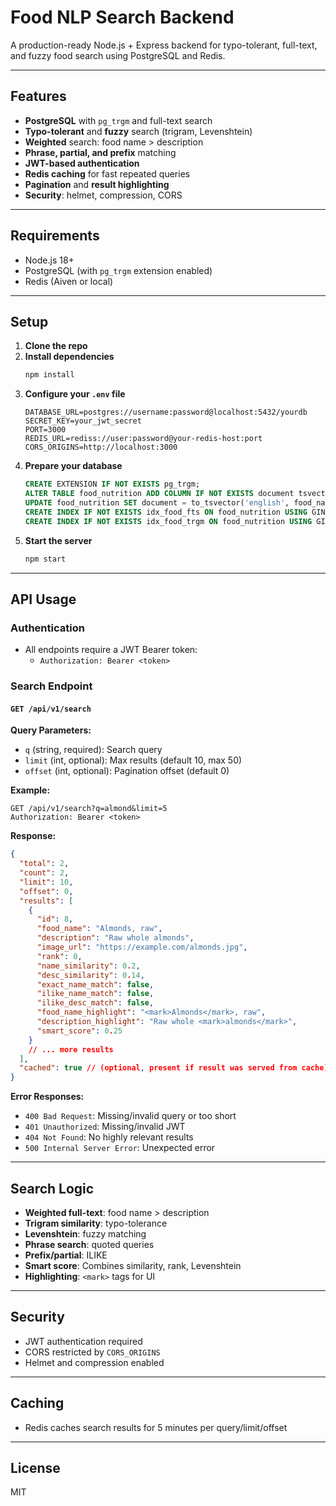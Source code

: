# Food NLP Search Backend

A production-ready Node.js + Express backend for typo-tolerant, full-text, and fuzzy food search using PostgreSQL and Redis.

---

## Features
- **PostgreSQL** with `pg_trgm` and full-text search
- **Typo-tolerant** and **fuzzy** search (trigram, Levenshtein)
- **Weighted** search: food name > description
- **Phrase, partial, and prefix** matching
- **JWT-based authentication**
- **Redis caching** for fast repeated queries
- **Pagination** and **result highlighting**
- **Security**: helmet, compression, CORS

---

## Requirements
- Node.js 18+
- PostgreSQL (with `pg_trgm` extension enabled)
- Redis (Aiven or local)

---

## Setup

1. **Clone the repo**
2. **Install dependencies**
   ```sh
   npm install
   ```
3. **Configure your `.env` file**
   ```env
   DATABASE_URL=postgres://username:password@localhost:5432/yourdb
   SECRET_KEY=your_jwt_secret
   PORT=3000
   REDIS_URL=rediss://user:password@your-redis-host:port
   CORS_ORIGINS=http://localhost:3000
   ```
4. **Prepare your database**
   ```sql
   CREATE EXTENSION IF NOT EXISTS pg_trgm;
   ALTER TABLE food_nutrition ADD COLUMN IF NOT EXISTS document tsvector;
   UPDATE food_nutrition SET document = to_tsvector('english', food_name || ' ' || description);
   CREATE INDEX IF NOT EXISTS idx_food_fts ON food_nutrition USING GIN (document);
   CREATE INDEX IF NOT EXISTS idx_food_trgm ON food_nutrition USING GIN (food_name gin_trgm_ops);
   ```
5. **Start the server**
   ```sh
   npm start
   ```

---

## API Usage

### Authentication
- All endpoints require a JWT Bearer token:
  - `Authorization: Bearer <token>`

### Search Endpoint

#### `GET /api/v1/search`

**Query Parameters:**
- `q` (string, required): Search query
- `limit` (int, optional): Max results (default 10, max 50)
- `offset` (int, optional): Pagination offset (default 0)

**Example:**
```
GET /api/v1/search?q=almond&limit=5
Authorization: Bearer <token>
```

**Response:**
```json
{
  "total": 2,
  "count": 2,
  "limit": 10,
  "offset": 0,
  "results": [
    {
      "id": 8,
      "food_name": "Almonds, raw",
      "description": "Raw whole almonds",
      "image_url": "https://example.com/almonds.jpg",
      "rank": 0,
      "name_similarity": 0.2,
      "desc_similarity": 0.14,
      "exact_name_match": false,
      "ilike_name_match": false,
      "ilike_desc_match": false,
      "food_name_highlight": "<mark>Almonds</mark>, raw",
      "description_highlight": "Raw whole <mark>almonds</mark>",
      "smart_score": 0.25
    }
    // ... more results
  ],
  "cached": true // (optional, present if result was served from cache)
}
```

**Error Responses:**
- `400 Bad Request`: Missing/invalid query or too short
- `401 Unauthorized`: Missing/invalid JWT
- `404 Not Found`: No highly relevant results
- `500 Internal Server Error`: Unexpected error

---

## Search Logic
- **Weighted full-text**: food name > description
- **Trigram similarity**: typo-tolerance
- **Levenshtein**: fuzzy matching
- **Phrase search**: quoted queries
- **Prefix/partial**: ILIKE
- **Smart score**: Combines similarity, rank, Levenshtein
- **Highlighting**: `<mark>` tags for UI

---

## Security
- JWT authentication required
- CORS restricted by `CORS_ORIGINS`
- Helmet and compression enabled

---

## Caching
- Redis caches search results for 5 minutes per query/limit/offset

---

## License
MIT 